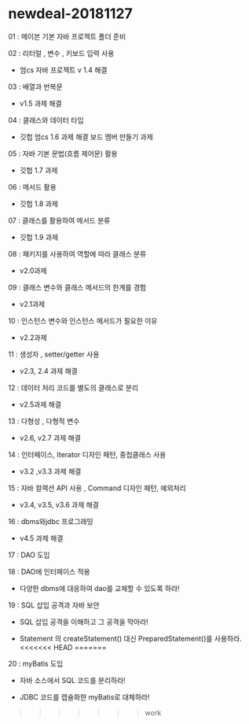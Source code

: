 # newdeal-20181127

01 : 메이븐 기본 자바 프로젝트 폴더 준비

02 : 리터럴 , 변수  , 키보드 입력 사용

  - 엄cs 자바 프로젝트 v 1.4 해결

03 : 배열과 반복문
 
  - v1.5 과제 해결
 
04 : 클래스와 데이터 타입

  - 깃헙 엄cs 1.6 과제 해결 보드 멤버 만들기 과제

 05 : 자바 기본 문법(흐름 제어문) 활용

  - 깃헙 1.7 과제

 06 : 메서드 활용

  - 깃헙 1.8 과제

 07 : 클래스를 활용하여 메서드 분류

  - 깃헙 1.9 과제
  
 08 : 패키지를 사용하여 역할에 따라 클래스 분류

  - v2.0과제

 09 : 클래스 변수와 클래스 메서드의 한계를 경험

  - v2.1과제

 10 : 인스턴스 변수와 인스턴스 메서드가 필요한 이유

  - v2.2과제

 11 : 생성자 , setter/getter 사용
 
  - v2.3, 2.4 과제 해결

 12 : 데이터 처리 코드를 별도의 클래스로 분리

  - v2.5과제 해결

 13 : 다형성 , 다형적 변수

  - v2.6, v2.7 과제 해결

 14 : 인터페이스, Iterator 디자인 패턴, 중첩클래스 사용 

  - v3.2 ,v3.3 과제 해결

 15 : 자바 컬렉션 API 사용 , Command 디자인 패턴, 예외처리
 
  - v3.4, v3.5, v3.6 과제 해결

 16 : dbms와jdbc 프로그래밍

  - v4.5 과제 해결

 17 : DAO 도입

 18 : DAO에 인터페이스 적용

  - 다양한 dbms에 대응하여 dao를 교체할 수 있도록 하라!

 19 : SQL 삽입 공격과 자바 보안
  
  - SQL 삽입 공격을 이해하고 그 공격을 막아라!
  
  - Statement 의 createStatement() 대신  PreparedStatement()를 사용하라. 
<<<<<<< HEAD
=======

 20 : myBatis 도입

  - 자바 소스에서 SQL 코드를 분리하라!

  - JDBC 코드를 캡슐화한 myBatis로 대체하라!
>>>>>>> work
